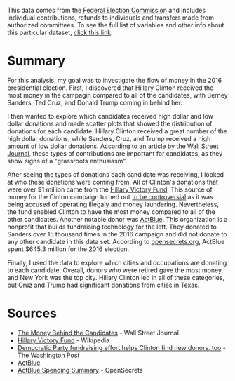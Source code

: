 This data comes from the [Federal Election Commission](https://classic.fec.gov/disclosurep/pnational.do)
and includes individual contributions, refunds to individuals and transfers made
from authorized committees. To see the full list of variables and other info
about this particular dataset, [click this link](https://cg-519a459a-0ea3-42c2-b7bc-fa1143481f74.s3-us-gov-west-1.amazonaws.com/bulk-downloads/Presidential_Map/2016/DATA_DICTIONARIES/CONTRIBUTOR_FORMAT.txt).

# Summary

For this analysis, my goal was to investigate the flow of money in the 2016
presidential election. First, I discovered that Hillary Clinton received the
most money in the campagin compared to all of the candidates, with Berney
Sanders, Ted Cruz, and Donald Trump coming in behind her.

I then wanted to explore which candidates received high dollar and low dollar donations
and made scatter plots that showed the distribution of donations for each candidate.
Hillary Clinton received a great number of the high dollar donations, while Sanders,
Cruz, and Trump received a high amount of low dollar donations. According to
[an article by the Wall Street Journal](http://graphics.wsj.com/elections/2016/fec-donor-data/),
these types of contributions are important for candidates, as they show signs of
a "grassroots enthusiasm".

After seeing the types of donations each candidate was receiving, I looked at who
these donations were coming from. All of Clinton's donations that were over $1
million came from the [Hillary Victory Fund](https://en.wikipedia.org/wiki/Hillary_Victory_Fund).
This source of money for the Cinton campaign turned out
[to be controversial](https://www.washingtonpost.com/politics/democratic-party-fundraising-effort-helps-clinton-find-new-donors-too/2016/02/19/b8535cea-d68f-11e5-b195-2e29a4e13425_story.html?utm_term=.408ee9aeb4c1) as it
was being accused of operating illegaly and money laundering. Nevertheless, the fund enabled
Clinton to have the most money compared to all of the other candidates. Another notable donor
was [ActBlue](https://secure.actblue.com/about). This organization is a nonprofit that builds
fundraising technology for the left. They donated to Sanders over 15 thousand times in the 2016
campaign and did not donate to any other candidate in this data set. According to [opensecrets.org](https://www.opensecrets.org/pacs/lookup2.php?strID=C00401224&cycle=2016),
ActBlue spent $645.3 million for the 2016 election.

Finally, I used the data to explore which cities and occupations are donating to each
candidate. Overall, donors who were retired gave the most money, and New York was the
top city. Hillary Clinton led in all of these categories, but Cruz and Trump had significant
donations from cities in Texas.

# Sources

* [The Money Behind the Candidates](http://graphics.wsj.com/elections/2016/fec-donor-data/) - Wall Street Journal
* [Hillary Victory Fund](https://en.wikipedia.org/wiki/Hillary_Victory_Fund) - Wikipedia
* [Democratic Party fundraising effort helps Clinton find new donors, too](https://www.washingtonpost.com/politics/democratic-party-fundraising-effort-helps-clinton-find-new-donors-too/2016/02/19/b8535cea-d68f-11e5-b195-2e29a4e13425_story.html?utm_term=.408ee9aeb4c1) - The Washington Post
* [ActBlue](https://secure.actblue.com/about)
* [ActBlue Spending Summary](https://www.opensecrets.org/pacs/lookup2.php?strID=C00401224&cycle=2016) - OpenSecrets
